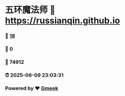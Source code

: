 # 五环魔法师 :link: https://russianqin.github.io 
### :page_facing_up: [18](https://russianqin.github.io/tag.html) 
### :speech_balloon: 0 
### :hibiscus: 74912 
### :alarm_clock: 2025-06-09 23:03:31 
### Powered by :heart: [Gmeek](https://github.com/Meekdai/Gmeek)
